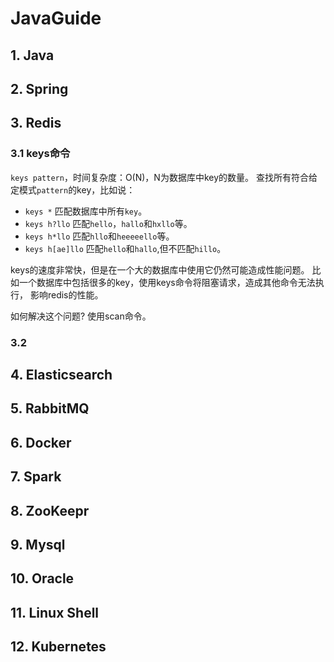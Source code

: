# JavaGuide

## 1. Java

## 2. Spring

## 3. Redis

### 3.1 keys命令
`keys pattern`，时间复杂度：O(N)，N为数据库中key的数量。
查找所有符合给定模式`pattern`的key，比如说：
- `keys *` 匹配数据库中所有`key`。
- `keys h?llo` 匹配`hello`，`hallo`和`hxllo`等。
- `keys h*llo` 匹配`hllo`和`heeeeello`等。
- `keys h[ae]llo` 匹配`hello`和`hallo`,但不匹配`hillo`。

keys的速度非常快，但是在一个大的数据库中使用它仍然可能造成性能问题。
比如一个数据库中包括很多的key，使用keys命令将阻塞请求，造成其他命令无法执行，
影响redis的性能。

如何解决这个问题? 使用scan命令。
### 3.2 

## 4. Elasticsearch

## 5. RabbitMQ

## 6. Docker

## 7. Spark

## 8. ZooKeepr

## 9. Mysql

## 10. Oracle

## 11. Linux Shell

## 12. Kubernetes